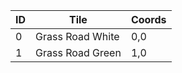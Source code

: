 
| ID  | Tile             | Coords |
| --- | ---------------- | ------ |
| 0   | Grass Road White | 0,0    |
| 1   | Grass Road Green | 1,0    |